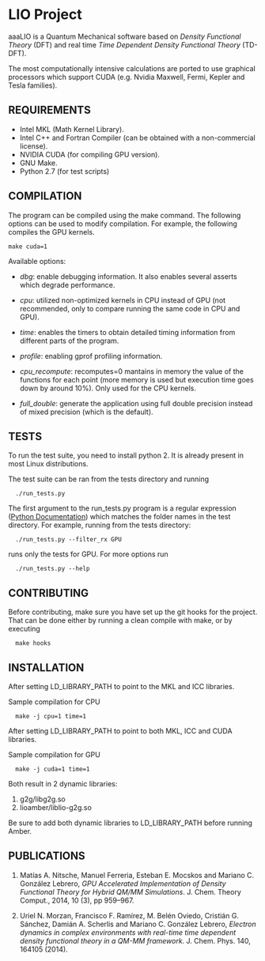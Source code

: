 LIO Project
============

aaaLIO is a Quantum Mechanical software based on _Density Functional Theory_ (DFT) and real time _Time Dependent Density Functional Theory_ (TD-DFT).

The most computationally intensive calculations are ported to use graphical processors which support CUDA
(e.g. Nvidia Maxwell, Fermi, Kepler and Tesla families).

REQUIREMENTS
------------

* Intel MKL (Math Kernel Library).
* Intel C++ and Fortran Compiler (can be obtained with a non-commercial license).
* NVIDIA CUDA (for compiling GPU version).
* GNU Make.
* Python 2.7 (for test scripts)

COMPILATION
------------

The program can be compiled using the make command. The following options can be used to modify
compilation. For example, the following compiles the GPU kernels.

```
make cuda=1
```

Available options:

* _dbg_: enable debugging information. It also enables several asserts which degrade performance.

* _cpu_: utilized non-optimized kernels in CPU instead of GPU (not recommended, only to compare running the same code in CPU and GPU).

* _time_: enables the timers to obtain detailed timing information from different parts of the program.

* _profile_: enabling gprof profiling information.

* *cpu_recompute*: recomputes=0 mantains in memory the value of the functions for each point (more memory is used but execution time goes down by around 10%). Only used for the CPU kernels.

* *full_double*: generate the application using full double precision instead of mixed precision (which is the default).

TESTS
-----

To run the test suite, you need to install python 2. It is already present in most Linux distributions.

The test suite can be ran from the tests directory and running

```
  ./run_tests.py
```

The first argument to the run\_tests.py program is a regular expression ([Python Documentation](https://docs.python.org/2/howto/regex.html)) which matches the folder names in the test
directory. For example, running from the tests directory:

```
  ./run_tests.py --filter_rx GPU
```

runs only the tests for GPU. For more options run

```
  ./run_tests.py --help
```

CONTRIBUTING
------------

Before contributing, make sure you have set up the git hooks for the project. That
can be done either by running a clean compile with make, or by executing

```
  make hooks
```

INSTALLATION
------------

After setting LD\_LIBRARY\_PATH to point to the MKL and ICC libraries.

Sample compilation for CPU

```
  make -j cpu=1 time=1
```

After setting LD\_LIBRARY\_PATH to point to both MKL, ICC and CUDA libraries.

Sample compilation for GPU

```
  make -j cuda=1 time=1
```

Both result in 2 dynamic libraries:

  1. g2g/libg2g.so
  2. lioamber/liblio-g2g.so

Be sure to add both dynamic libraries to LD\_LIBRARY\_PATH before running Amber.

PUBLICATIONS
------------

1. Matías A. Nitsche, Manuel Ferreria, Esteban E. Mocskos and Mariano C. González Lebrero, _GPU Accelerated Implementation of Density Functional Theory for Hybrid QM/MM Simulations_. J. Chem. Theory Comput., 2014, 10 (3), pp 959–967.

2.  Uriel N. Morzan, Francisco F. Ramírez, M. Belén Oviedo, Cristián G. Sánchez, Damián A. Scherlis and Mariano C. González Lebrero, _Electron dynamics in complex environments with real-time time dependent density functional theory in a QM-MM framework_. J. Chem. Phys. 140, 164105 (2014).
